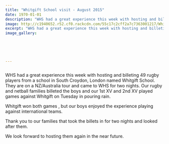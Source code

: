 ```yaml
---
title: "Whitgift School visit - August 2015"
date: 1970-01-01
description: "WHS had a great experience this week with hosting and billeting 49 rugby players from a school in South Croydon, London named Whitgift School."
image: http://c1940652.r52.cf0.rackcdn.com/55c17c2cff2a7c7363001217/Whitgift-school-visit-Rugby-4.gif
excerpt: "WHS had a great experience this week with hosting and billeting 49 rugby players from a school in South Croydon, London named Whitgift School."
image_gallery:
    
    
    
    
    
---
```


<p><img src=http://c1940652.r52.cf0.rackcdn.com/55c17e12ff2a7c7363001221/Whitgift-school-visit-Rugby--4.8.gif alt="" /></p>
<p><span>WHS had a great experience this week with hosting and billeting 49 rugby players from a school in South Croydon, London named Whitgift School. They are on a NZ/Australia tour and came to WHS for two nights. Our rugby and netball families billeted the boys and our 1st XV and 2nd XV played games against Whitgift on Tuesday in pouring rain.&nbsp;</span></p>
<p><span>Whitgift won both games , but our boys enjoyed the experience playing against international teams.&nbsp;</span></p>
<p><span>Thank you to our families that took the billets in for two nights and looked after them.&nbsp;</span></p>
<p><span>We look forward to&nbsp;hosting them again in the near future.&nbsp;</span></p>
<p><span><img src=http://c1940652.r52.cf0.rackcdn.com/55c17d15ff2a7c736300121f/Whitgift-school-visit-Rugby-4.8.gif alt="" /></span></p>

